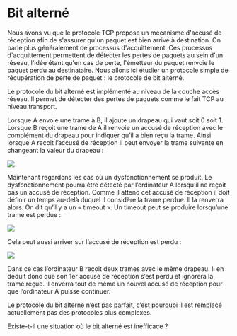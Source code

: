 # Bit alterné

Nous avons vu que le protocole TCP propose un mécanisme d'accusé de réception afin de s'assurer qu'un paquet est bien arrivé à destination. On parle plus généralement de processus d'acquittement. Ces processus d'acquittement permettent de détecter les pertes de paquets au sein d'un réseau, l'idée étant qu'en cas de perte, l'émetteur du paquet renvoie le paquet perdu au destinataire. Nous allons ici étudier un protocole simple de récupération de perte de paquet : le protocole de bit alterné. 

Le protocole du bit alterné est implémenté au niveau de la couche accès réseau. Il permet de détecter des pertes de paquets comme le fait TCP au niveau transport.

Lorsque A envoie une trame à B, il ajoute un drapeau qui vaut soit 0 soit 1. Lorsque B reçoit une trame de A il renvoie un accusé de réception avec le complément du drapeau pour indiquer qu’il a bien reçu la trame. Ainsi lorsque A reçoit l’accusé de réception il peut envoyer la trame suivante en changeant la valeur du drapeau :

![](/Reseau/IMG/bit_alterné_1.jpg)



Maintenant regardons les cas où un dysfonctionnement se produit. Le dysfonctionnement pourra être détecté par l’ordinateur A lorsqu’il ne reçoit pas un accusé de réception. Comme il attend cet accusé de réception il doit définir un temps au-delà duquel il considère la trame perdue. Il la renverra alors. On dit qu’il y a un « timeout ». Un timeout peut se produire lorsqu’une trame est perdue :

![](/Reseau/IMG/bit_alterné_2.jpg)



Cela peut aussi arriver sur l’accusé de réception est perdu :

![](/Reseau/IMG/bit_alterné_3.jpg)

Dans ce cas l’ordinateur B reçoit deux trames avec le même drapeau. Il en déduit donc que son 1er accusé de réception s’est perdu et ignorera la trame reçue. Il enverra tout de même un nouvel accusé de réception pour que l’ordinateur A puisse continuer.



Le protocole du bit alterné n’est pas parfait, c’est pourquoi il est remplacé actuellement pas des protocoles plus complexes.



Existe-t-il  une situation où le bit alterné est inefficace ? 
